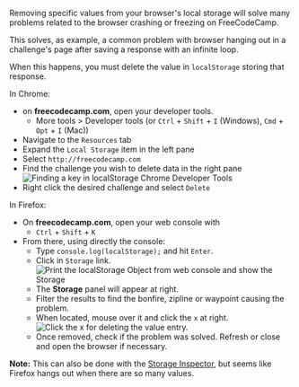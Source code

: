 Removing specific values from your browser's local storage will solve many problems related to the browser crashing or freezing on FreeCodeCamp.

This solves, as example, a common problem with browser hanging out in a challenge's page after saving a response with an infinite loop.

When this happens, you must delete the value in `localStorage` storing that response.

In Chrome:
* on **freecodecamp.com**, open your developer tools.
  * More tools > Developer tools (or `Ctrl` + `Shift` + `I` (Windows), `Cmd` + `Opt` + `I` (Mac))
* Navigate to the `Resources` tab
* Expand the `Local Storage` item in the left pane
* Select `http://freecodecamp.com`
* Find the challenge you wish to delete data in the right pane
  ![Finding a key in localStorage Chrome Developer Tools](http://i.imgur.com/O57tcuN.png)
* Right click the desired challenge and select `Delete`

In Firefox:
* On **freecodecamp.com**, open your web console with
  * `Ctrl` + `Shift` + `K`
* From there, using directly the console:
  * Type `console.log(localStorage);` and hit `Enter`.
  * Click in `Storage` link.
    ![Print the localStorage Object from web console and show the Storage](http://i.imgur.com/AsflWtv.png)
  * The **Storage** panel will appear at right.
  * Filter the results to find the bonfire, zipline or waypoint causing the problem.
  * When located, mouse over it and click the `x` at right.
    ![Click the x for deleting the value entry.](http://i.imgur.com/3URr4jQ.png)
  * Once removed, check if the problem was solved. Refresh or close and open the browser if necessary.

**Note:** This can also be done with the [Storage Inspector](https://developer.mozilla.org/en-US/docs/Tools/Storage_Inspector), but seems like Firefox hangs out when there are so many values.